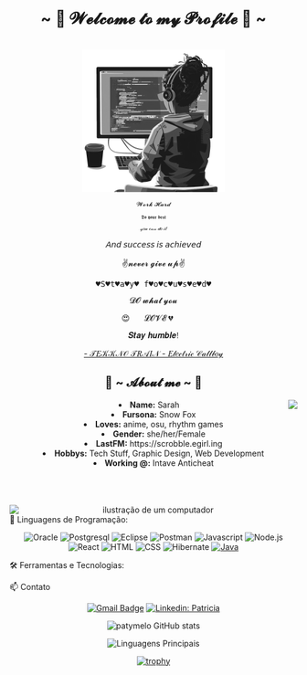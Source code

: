 <body>
  <center>
  <h1 align="center">~ 💖 𝓦𝓮𝓵𝓬𝓸𝓶𝓮 𝓽𝓸 𝓶𝔂 𝓟𝓻𝓸𝓯𝓲𝓵𝓮 💖 ~</h1>
  <br>
<div align="center">
  <div style="style="font-family: cursive;">
    <img src='https://github.com/patymelo/patymelo/blob/main/ai-generated-8775232_1280.png' style="width: 250px; filter: grayscale(1);">
      <p style="font-size: 80%;">𝓦𝓸𝓻𝓴 𝓗𝓪𝓻𝓭</p>
      <p style="font-size: 60%;">𝕯𝖔 𝖞𝖔𝖚𝖗 𝖇𝖊𝖘𝖙</p>
      <p style="font-size: 60%;">𝓎𝑜𝓊 𝒸𝒶𝓃 𝒹𝑜 𝒾𝓉</p>
      <p style="font-family: fantasy;">𝘈𝘯𝘥 𝘴𝘶𝘤𝘤𝘦𝘴𝘴 𝘪𝘴 𝘢𝘤𝘩𝘪𝘦𝘷𝘦𝘥</p>
      <p style="font-family: cursive;">✌𝓷𝓮𝓿𝓮𝓻 𝓰𝓲𝓿𝓮 𝓾𝓹✌</p>
      <p style="font-family: monospace;">♥S♥t♥a♥y♥ f♥o♥c♥u♥s♥e♥d♥</p>
      <p style="font-family: cursive;">𝓓𝓞 𝔀𝓱𝓪𝓽 𝔂𝓸𝓾</p>
      <p style="font-family: cursive;">😍💞💘 𝓛𝓞𝓥𝓔 💔💏💖</p>
      <p style="font-family: cursive;">𝑺𝒕𝒂𝒚 𝒉𝒖𝒎𝒃𝒍𝒆!</p>
    </img>
  </div>
  <p><a href="https://www.youtube.com/watch?v=CFlhlZbeKgE">- 𝒯𝐸𝒦𝒦𝒩𝒪 𝒯𝑅𝒜𝐼𝒩 - 𝐸𝓁𝑒𝒸𝓉𝓇𝒾𝒸 𝒞𝒶𝓁𝓁𝒷𝑜𝓎</a><p>
 </div>
<h2 align="center"> 🦊 ~ 𝓐𝓫𝓸𝓾𝓽 𝓶𝓮 ~ 🦊 </h2>
  <div align="center">
    <img src="https://64.media.tumblr.com/e1f1c97123ae217eb731500e502e0083/tumblr_n9dxcikmIU1qc9zfzo7_r1_250.gif" align="right">
  </div>
<li>
 <b>Name:</b> Sarah</li>
<li>
<b>Fursona:</b> Snow Fox
</li>
<li>
<b>Loves:</b> anime, osu, rhythm games
</li>
<li>
<b>Gender:</b> she/her/Female
</li>
<li>
<b>LastFM:</b> https://scrobble.egirl.ing
</li>
<li>
<b>Hobbys:</b> Tech Stuff, Graphic Design, Web Development
</li>
<li>
<b>Working @:</b> Intave Anticheat
</li>
<br><br><br>
</div>
<div>
 
 <img src="https://raw.githubusercontent.com/MicaelliMedeiros/micaellimedeiros/master/image/computer-illustration.png" alt="ilustração de um computador" min-width="400px" max-width="600px" width="600px" align="right">

 <p align="left"> 
  🚀 Linguagens de Programação:
  
  ![Oracle](https://img.shields.io/badge/oracle-282C34?logo=oracle&logoColor=red)
  ![Postgresql](https://img.shields.io/badge/postgresql-282C34?logo=postgresql&logoColor=blue)
  ![Eclipse](https://img.shields.io/badge/eclipse-282C34?logo=eclipse)
  ![Postman](https://img.shields.io/badge/postman-282C34?logo=postman)
  ![Javascript](https://img.shields.io/badge/Javascript-282C34?style=flat&logo=javascript)
  ![Node.js](https://img.shields.io/badge/Node.js-282C34?logo=node.js)
  ![React](https://img.shields.io/badge/React-282C34?logo=react)
  ![HTML](https://img.shields.io/badge/HTML-282C34?logo=html5)
  ![CSS](https://img.shields.io/badge/CSS-282C34?logo=css3&logoColor=1572B6)
   ![Hibernate](https://img.shields.io/badge/hibernate-282C34?logo=hibernate)
  [![Java](https://skillicons.dev/icons?i=vscode,java,pycharm,idea)](https://skillicons.dev)
 
 
 </p>
 <p align="left"> 
  🛠️ Ferramentas e Tecnologias:
  
</p>
<p align="left"> 
 📫 Contato

  [![Gmail Badge](https://img.shields.io/badge/-patricia.melo0608@gmail.com-006bed?style=flat-square&logo=Gmail&logoColor=white&link=mailto:patricia.melo0608@gmail.com)](mailto:patricia.melo0608@gmail.com)
  [![Linkedin: Patricia](https://img.shields.io/badge/-patricia-blue?style=flat-square&logo=Linkedin&logoColor=white&link=https://www.linkedin.com/in/devellenias/)](https://www.linkedin.com/in/patricia-melo-82667431/)
</p>
<p align="left"> 
  
![patymelo GitHub stats](https://github-readme-stats.vercel.app/api?username=patymelo&show_icons=true&theme=tokyonight)
</p>
<p align="left"> 

  ![Linguagens Principais](https://github-readme-stats.vercel.app/api/top-langs/?username=patymelo&theme=tokyonight&hide_border=true&custom_title=Linguagens%20%Principais)
</p>
<p align="left"> 

  [![trophy](
 https://github-profile-trophy.vercel.app/?username=patymelo&theme=radical)](https://github.com/ekonuma/github-profile-trophy)
</p>
